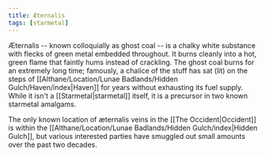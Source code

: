 ```yaml
---
title: Æternalis
tags: [starmetal]
---
```


Æternalis -- known colloquially as ghost coal -- is a chalky white substance with flecks of green metal embedded throughout. It burns cleanly into a hot, green flame that faintly hums instead of crackling. The ghost coal burns for an extremely long time; famously, a chalice of the stuff has sat (lit) on the steps of [[Althane/Location/Lunae Badlands/Hidden Gulch/Haven/index|Haven]] for years without exhausting its fuel supply. While it isn't a [[Starmetal|starmetal]] itself, it is a precursor in two known starmetal amalgams.

The only known location of æternalis veins in the [[The Occident|Occident]] is within the [[Althane/Location/Lunae Badlands/Hidden Gulch/index|Hidden Gulch]], but various interested parties have smuggled out small amounts over the past two decades.
